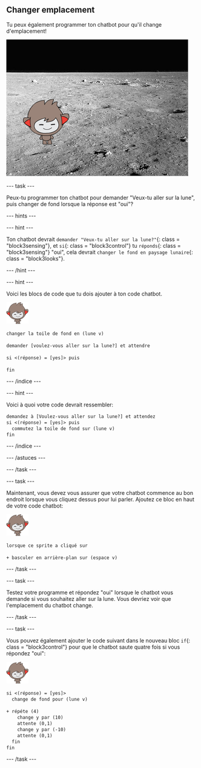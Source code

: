 ## Changer emplacement

Tu peux également programmer ton chatbot pour qu'il change d'emplacement!

![Test d'un arrière-plan changeant](images/chatbot-backdrop-moon.png)

\--- task \---

Peux-tu programmer ton chatbot pour demander "Veux-tu aller sur la lune", puis changer de fond lorsque la réponse est "oui"?

\--- hints \---

\--- hint \---

Ton chatbot devrait `demander "Veux-tu aller sur la lune?"`{: class = "block3sensing"}, et `si`{: class = "block3control"} tu `réponds`{: class = "block3sensing"} "oui", cela devrait `changer le fond en paysage lunaire`{: class = "block3looks"}.

\--- /hint \---

\--- hint \---

Voici les blocs de code que tu dois ajouter à ton code chatbot.

![nano sprite](images/nano-sprite.png)

```blocks3
changer la toile de fond en (lune v)

demander [voulez-vous aller sur la lune?] et attendre

si <(réponse) = [yes]> puis 

fin
```

\--- /indice \---

\--- hint \---

Voici à quoi votre code devrait ressembler:

```blocks3
demandez à [Voulez-vous aller sur la lune?] et attendez
si <(réponse) = [yes]> puis 
  commutez la toile de fond sur (lune v)
fin
```

\--- /indice \---

\--- /astuces \---

\--- /task \---

\--- task \---

Maintenant, vous devez vous assurer que votre chatbot commence au bon endroit lorsque vous cliquez dessus pour lui parler. Ajoutez ce bloc en haut de votre code chatbot:

![nano sprite](images/nano-sprite.png)

```blocks3
lorsque ce sprite a cliqué sur

+ basculer en arrière-plan sur (espace v)
```

\--- /task \---

\--- task \---

Testez votre programme et répondez "oui" lorsque le chatbot vous demande si vous souhaitez aller sur la lune. Vous devriez voir que l'emplacement du chatbot change.

\--- /task \---

\--- task \---

Vous pouvez également ajouter le code suivant dans le nouveau bloc `if`{: class = "block3control"} pour que le chatbot saute quatre fois si vous répondez "oui":

![nano sprite](images/nano-sprite.png)

```blocks3
si <(réponse) = [yes]> 
  change de fond pour (lune v)

+ répéte (4) 
    change y par (10)
    attente (0,1)
    change y par (-10)
    attente (0,1)
  fin
fin
```

\--- /task \---